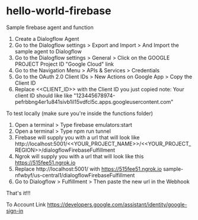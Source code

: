 # hello-world-firebase
Sample firebase agent and function
1. Create a Dialogflow Agent
2. Go to the Dialogflow settings > Export and Import > And Import the sample agent to Dialogflow
3. Go to the Dialogflow settings > General > Click on the GOOGLE PROJECT Project ID "Google Cloud" link
4. Go to the Navigation Menu > APIs & Services > Credentials
5. Go to the OAuth 2.0 Client IDs > New Actions on Google App > Copy the Client ID 
6. Replace <<CLIENT_ID>> with the Client ID you just copied
   note: Your client ID should like like "123445678974-pefrbbng4er1u841sivb1il15vdfcl5c.apps.googleusercontent.com" 

To test locally (make sure you're inside the functions folder)
1. Open a terminal > Type firebase emulators:start
2. Open a terminal > Type npm run tunnel
3. Firebase will supply you with a url that will look like http://localhost:5001/<<YOUR_PROJECT_NAME>>/<<YOUR_PROJECT_REGION>>/dialogflowFirebaseFulfillment
4. Ngrok will supply you with a url that will look like this https://515fee51.ngrok.io
5. Replace http://localhost:5001/ with https://515fee51.ngrok.io sample-nfwbyf/us-central1/dialogflowFirebaseFulfillment
6. Go to Dialogflow > Fulfillment > Then paste the new url in the Webhook

That's it!!!

To Account Link
https://developers.google.com/assistant/identity/google-sign-in

